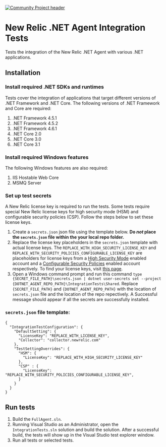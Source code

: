 [![Community Project header](https://github.com/newrelic/open-source-office/raw/master/examples/categories/images/Community_Project.png)](https://github.com/newrelic/open-source-office/blob/master/examples/categories/index.md#community-project)

# New Relic .NET Agent Integration Tests

Tests the integration of the New Relic .NET Agent with various .NET applications.  

## Installation

### Install required .NET SDKs and runtimes
Tests cover the integration of applications that target different versions of .NET Framework and .NET Core. The following versions of .NET Framework and Core are required:
1. .NET Framework 4.5.1
2. .NET Framework 4.5.2
3. .NET Framework 4.6.1
4. .NET Core 2.0
5. .NET Core 3.0
6. .NET Core 3.1

### Install required Windows features
The following Windows features are also required:
1. IIS Hostable Web Core
2. MSMQ Server

### Set up test secrets
A New Relic license key is required to run the tests. Some tests require special New Relic license keys for high security mode (HSM) and configurable security policies (CSP). Follow the steps below to set these license keys.

1. Create a `secrets.json` json file using the template below.  **Do *not* place the `secrets.json` file within the your local repo folder.**
2. Replace the license key placeholders in the `secrets.json` template with actual license keys. The `REPLACE_WITH_HIGH_SECURITY_LICENSE_KEY` and `REPLACE_WITH_SECURITY_POLICIES_CONFIGURABLE_LICENSE_KEY` are placeholders for license keys from a [High Security Mode](https://docs.newrelic.com/docs/agents/manage-apm-agents/configuration/high-security-mode) enabled account and a [Configurable Security Policies](https://docs.newrelic.com/docs/agents/manage-apm-agents/configuration/enable-configurable-security-policies) enabled account respectively. To find your license keys, visit [this page](https://docs.newrelic.com/docs/accounts/install-new-relic/account-setup/license-key).
3. Open a Windows command prompt and run this command `type {SECRET_FILE_PATH}\secrets.json | dotnet user-secrets set --project {DOTNET_AGENT_REPO_PATH}\IntegrationTests\Shared`. Replace `{SECRET_FILE_PATH}` and `{DOTNET_AGENT_REPO_PATH}` with the location of `secrets.json` file and the location of the repo repectively. A Successful message should appear if all the secrets are successfully installed. 

### `secrets.json` file template:
```
{
  "IntegrationTestConfiguration": {
    "DefaultSetting": {
      "LicenseKey": "REPLACE_WITH_LICENSE_KEY",
      "Collector": "collector.newrelic.com"
    },
    "TestSettingOverrides": {
      "HSM": {
        "LicenseKey": "REPLACE_WITH_HIGH_SECURITY_LICENSE_KEY"
      },
      "CSP" : {
        "LicenseKey": "REPLACE_WITH_SECURITY_POLICIES_CONFIGURABLE_LICENSE_KEY",
      }
    }
  }
}
```

## Run tests

1. Build the `FullAgent.sln`.
2. Running Visual Studio as an Administrator, open the `IntegrationTests.sln` solution and build the solution. After a successful build, the tests will show up in the Visual Studio test explorer window.
3. Run all tests or selected tests. 
